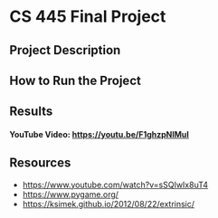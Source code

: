 # CS 445 Final Project

## Project Description

## How to Run the Project

## Results
#### YouTube Video: https://youtu.be/F1ghzpNlMuI

## Resources
- https://www.youtube.com/watch?v=sSQIwIx8uT4
- https://www.pygame.org/
- https://ksimek.github.io/2012/08/22/extrinsic/
